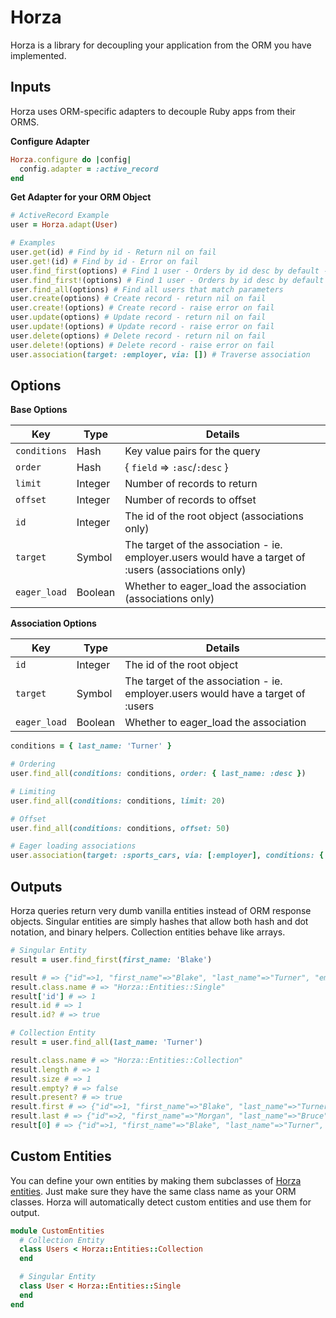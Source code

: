 # Horza

Horza is a library for decoupling your application from the ORM you have implemented.

## Inputs

Horza uses ORM-specific adapters to decouple Ruby apps from their ORMS.

**Configure Adapter**
```ruby
Horza.configure do |config|
  config.adapter = :active_record
end
```

**Get Adapter for your ORM Object**
```ruby
# ActiveRecord Example
user = Horza.adapt(User)

# Examples
user.get(id) # Find by id - Return nil on fail
user.get!(id) # Find by id - Error on fail
user.find_first(options) # Find 1 user - Orders by id desc by default - Return nil on fail
user.find_first!(options) # Find 1 user - Orders by id desc by default - Error nil on fail
user.find_all(options) # Find all users that match parameters
user.create(options) # Create record - return nil on fail
user.create!(options) # Create record - raise error on fail
user.update(options) # Update record - return nil on fail
user.update!(options) # Update record - raise error on fail
user.delete(options) # Delete record - return nil on fail
user.delete!(options) # Delete record - raise error on fail
user.association(target: :employer, via: []) # Traverse association
```

## Options

**Base Options**

Key | Type | Details
--- | ---- | -------
`conditions` | Hash | Key value pairs for the query
`order` | Hash | { `field` => `:asc`/`:desc` }
`limit` | Integer | Number of records to return
`offset` | Integer | Number of records to offset
`id` | Integer | The id of the root object (associations only)
`target` | Symbol | The target of the association - ie. employer.users would have a target of :users (associations only)
`eager_load` | Boolean | Whether to eager_load the association (associations only)

**Association Options**

Key | Type | Details
--- | ---- | -------
`id` | Integer | The id of the root object
`target` | Symbol | The target of the association - ie. employer.users would have a target of :users
`eager_load` | Boolean | Whether to eager_load the association

```ruby
conditions = { last_name: 'Turner' }

# Ordering
user.find_all(conditions: conditions, order: { last_name: :desc })

# Limiting
user.find_all(conditions: conditions, limit: 20)

# Offset
user.find_all(conditions: conditions, offset: 50)

# Eager loading associations
user.association(target: :sports_cars, via: [:employer], conditions: { make: 'Audi' }, eager_load: true)
```

## Outputs

Horza queries return very dumb vanilla entities instead of ORM response objects.
Singular entities are simply hashes that allow both hash and dot notation, and binary helpers.
Collection entities behave like arrays.

```ruby
# Singular Entity
result = user.find_first(first_name: 'Blake')

result # => {"id"=>1, "first_name"=>"Blake", "last_name"=>"Turner", "employer_id"=>1}
result.class.name # => "Horza::Entities::Single"
result['id'] # => 1
result.id # => 1
result.id? # => true

# Collection Entity
result = user.find_all(last_name: 'Turner')

result.class.name # => "Horza::Entities::Collection"
result.length # => 1
result.size # => 1
result.empty? # => false
result.present? # => true
result.first # => {"id"=>1, "first_name"=>"Blake", "last_name"=>"Turner", "employer_id"=>1}
result.last # => {"id"=>2, "first_name"=>"Morgan", "last_name"=>"Bruce", "employer_id"=>2}
result[0] # => {"id"=>1, "first_name"=>"Blake", "last_name"=>"Turner", "employer_id"=>1}
```

## Custom Entities

You can define your own entities by making them subclasses of [Horza entities](https://github.com/onfido/horza/tree/master/lib/horza/entities). Just make sure they have the same class name as your ORM classes. Horza will automatically detect custom entities and use them for output.

```ruby
module CustomEntities
  # Collection Entity
  class Users < Horza::Entities::Collection
  end

  # Singular Entity
  class User < Horza::Entities::Single
  end
end
```
